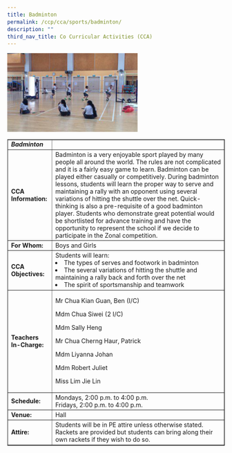 ```yaml
---
title: Badminton
permalink: /ccp/cca/sports/badminton/
description: ""
third_nav_title: Co Curricular Activities (CCA)
---
```

<img style="width: 60%;" src="/images/bad.jpg">
<table class="table table-responsive table-bordered" border="1" cellpadding="10">
<tbody>
<tr>
<td><em><strong>Badminton</strong></em></td>
<td>&nbsp;</td>
</tr>
<tr>
<td><strong>CCA Information:</strong></td>
<td>Badminton is a very enjoyable sport played by many people all around the world. The rules are not complicated and it is a fairly easy game to learn. Badminton can be played either casually or competitively. During badminton lessons, students will learn the proper way to serve and maintaining a rally with an opponent using several variations of hitting the shuttle over the net. Quick-thinking is also a pre-requisite of a good badminton player. Students who demonstrate great potential would be shortlisted for advance training and have the opportunity to represent the school if we decide to participate in the Zonal competition.</td>
</tr>
<tr>
<td><strong>For Whom:</strong></td>
<td>Boys and Girls</td>
</tr>
<tr>
<td><strong>CCA Objectives:</strong></td>
<td>Students will learn:
<li>The types of serves and footwork in badminton</li>
<li>The several variations of hitting the shuttle and maintaining a rally back and forth over the net</li>
<li>The spirit of sportsmanship and teamwork</li>

</td>
</tr>
<tr>
<td><strong>Teachers In-Charge:</strong></td>
<td>
<p>Mr Chua Kian Guan, Ben (I/C)</p>
<p>Mdm Chua Siwei (2 I/C)</p>
<p>Mdm Sally Heng</p>
<p>Mr Chua Cherng Haur, Patrick</p>
<p>Mdm Liyanna Johan</p>
<p>Mdm Robert Juliet</p>
<p>Miss Lim Jie Lin</p>
</td>
</tr>
<tr>
<td><strong>Schedule:</strong></td>
<td>Mondays, 2:00 p.m. to 4:00 p.m.<br>Fridays, 2:00 p.m. to 4:00 p.m.</td>
</tr>
<tr>
<td><strong>Venue:</strong></td>
<td>Hall</td>
</tr>
<tr>
<td><strong>Attire:</strong></td>
<td>Students will be in PE attire unless otherwise stated. Rackets are provided but students can bring along their own rackets if they wish to do so.</td>
</tr>
</tbody>
</table>